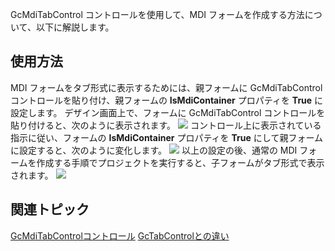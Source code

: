 GcMdiTabControl コントロールを使用して、MDI フォームを作成する方法について、以下に解説します。

## 使用方法

MDI フォームをタブ形式に表示するためには、親フォームに GcMdiTabControl コントロールを貼り付け、親フォームの **IsMdiContainer** プロパティを **True** に設定します。
デザイン画面上で、フォームに GcMdiTabControl コントロールを貼り付けると、次のように表示されます。
![](/DOCUMENT_SITE_LINK_PREFIX_HERE/document-site-files/images/06fadbb1-c461-433a-b385-ae4966e56069/images/gcmditabcontrol.mditab1.png)
コントロール上に表示されている指示に従い、フォームの **IsMdiContainer** プロパティを **True** にして親フォームに設定すると、次のように変化します。
![](/DOCUMENT_SITE_LINK_PREFIX_HERE/document-site-files/images/06fadbb1-c461-433a-b385-ae4966e56069/images/gcmditabcontrol.mditab2.png)
以上の設定の後、通常の MDI フォームを作成する手順でプロジェクトを実行すると、子フォームがタブ形式で表示されます。
![](/DOCUMENT_SITE_LINK_PREFIX_HERE/document-site-files/images/06fadbb1-c461-433a-b385-ae4966e56069/images/gcmditabcontrol.mditab3.png)

## 関連トピック

[GcMdiTabControlコントロール](gcdocsite__documentlink?toc-item-id=57b0923d-c712-4977-be76-131fface238b)
[GcTabControlとの違い](gcdocsite__documentlink?toc-item-id=a530b79d-dc1f-44ec-a2a7-659500cd789f)